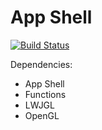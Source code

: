 # App Shell
[![Build Status](https://travis-ci.org/Androbin/App-Shell-OpenGL.svg?branch=master)](https://travis-ci.org/Androbin/App-Shell-OpenGL)

Dependencies:
 - App Shell
 - Functions
 - LWJGL
 - OpenGL